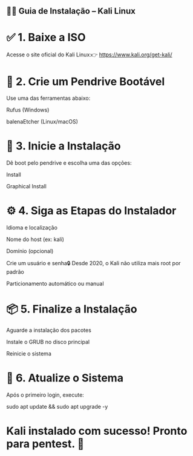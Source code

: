 ## 🐱‍💻 Guia de Instalação – Kali Linux

# ✅ 1. Baixe a ISO

Acesse o site oficial do Kali Linux:👉 https://www.kali.org/get-kali/

# 💾 2. Crie um Pendrive Bootável

Use uma das ferramentas abaixo:

Rufus (Windows)

balenaEtcher (Linux/macOS)

# 🚀 3. Inicie a Instalação

Dê boot pelo pendrive e escolha uma das opções:

Install

Graphical Install

# ⚙️ 4. Siga as Etapas do Instalador

Idioma e localização

Nome do host (ex: kali)

Domínio (opcional)

Crie um usuário e senha🔒 Desde 2020, o Kali não utiliza mais root por padrão

Particionamento automático ou manual

# 📦 5. Finalize a Instalação

Aguarde a instalação dos pacotes

Instale o GRUB no disco principal

Reinicie o sistema

# 🔄 6. Atualize o Sistema

Após o primeiro login, execute:

sudo apt update && sudo apt upgrade -y

# Kali instalado com sucesso! Pronto para pentest. 🎯


